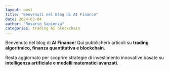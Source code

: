 ```yaml
---
layout: post
title: "Benvenuti nel Blog di AI Finance"
date: 2024-03-04
author: "Rosario Sapienza"
categories: trading AI blockchain
---
```


Benvenuto nel blog di **AI Finance**! Qui pubblicherò articoli su **trading algoritmico, finanza quantitativa e blockchain**.

Resta aggiornato per scoprire strategie di investimento innovative basate su **intelligenza artificiale e modelli matematici avanzati**.
